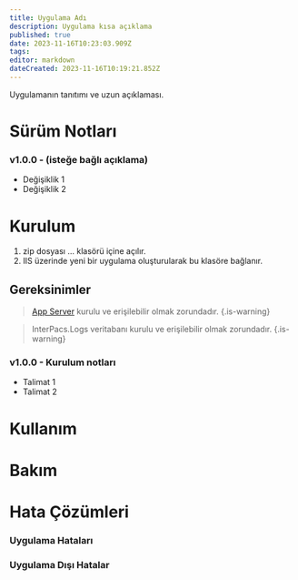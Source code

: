 ```yaml
---
title: Uygulama Adı
description: Uygulama kısa açıklama
published: true
date: 2023-11-16T10:23:03.909Z
tags: 
editor: markdown
dateCreated: 2023-11-16T10:19:21.852Z
---
```


Uygulamanın tanıtımı ve uzun açıklaması.


# Sürüm Notları
### v1.0.0 - (isteğe bağlı açıklama)
- Değişiklik 1
- Değişiklik 2



# Kurulum
1. zip dosyası ... klasörü içine açılır.
2. IIS üzerinde yeni bir uygulama oluşturularak bu klasöre bağlanır.


## Gereksinimler
> [App Server](/Uygulamalar/AppServer) kurulu ve erişilebilir olmak zorundadır.
{.is-warning}

> InterPacs.Logs veritabanı kurulu ve erişilebilir olmak zorundadır.
{.is-warning}

### v1.0.0 - Kurulum notları
- Talimat 1
- Talimat 2

# Kullanım

# Bakım

# Hata Çözümleri

### Uygulama Hataları

### Uygulama Dışı Hatalar